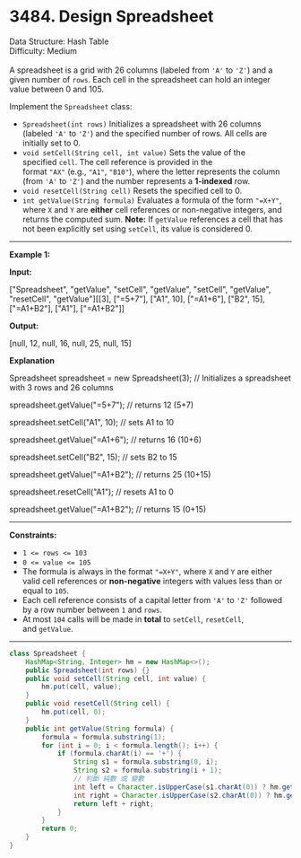 # 3484. Design Spreadsheet  

  Data Structure: Hash Table </br> Difficulty: Medium </br> </br>A spreadsheet is a grid with 26 columns (labeled from `'A'` to `'Z'`) and a given number of `rows`. Each cell in the spreadsheet can hold an integer value between 0 and 105.

Implement the `Spreadsheet` class:

- `Spreadsheet(int rows)` Initializes a spreadsheet with 26 columns (labeled `'A'` to `'Z'`) and the specified number of rows. All cells are initially set to 0.
- `void setCell(String cell, int value)` Sets the value of the specified `cell`. The cell reference is provided in the format `"AX"` (e.g., `"A1"`, `"B10"`), where the letter represents the column (from `'A'` to `'Z'`) and the number represents a **1-indexed** row.
- `void resetCell(String cell)` Resets the specified cell to 0.
- `int getValue(String formula)` Evaluates a formula of the form `"=X+Y"`, where `X` and `Y` are **either** cell references or non-negative integers, and returns the computed sum.
**Note:** If `getValue` references a cell that has not been explicitly set using `setCell`, its value is considered 0.

---

**Example 1:**

**Input:**

["Spreadsheet", "getValue", "setCell", "getValue", "setCell", "getValue", "resetCell", "getValue"][[3], ["=5+7"], ["A1", 10], ["=A1+6"], ["B2", 15], ["=A1+B2"], ["A1"], ["=A1+B2"]]

**Output:**

[null, 12, null, 16, null, 25, null, 15]

**Explanation**

Spreadsheet spreadsheet = new Spreadsheet(3); // Initializes a spreadsheet with 3 rows and 26 columns

spreadsheet.getValue("=5+7"); // returns 12 (5+7)

spreadsheet.setCell("A1", 10); // sets A1 to 10

spreadsheet.getValue("=A1+6"); // returns 16 (10+6)

spreadsheet.setCell("B2", 15); // sets B2 to 15

spreadsheet.getValue("=A1+B2"); // returns 25 (10+15)

spreadsheet.resetCell("A1"); // resets A1 to 0

spreadsheet.getValue("=A1+B2"); // returns 15 (0+15)



---

**Constraints:**

- `1 <= rows <= 103`
- `0 <= value <= 105`
- The formula is always in the format `"=X+Y"`, where `X` and `Y` are either valid cell references or **non-negative** integers with values less than or equal to `105`.
- Each cell reference consists of a capital letter from `'A'` to `'Z'` followed by a row number between `1` and `rows`.
- At most `104` calls will be made in **total** to `setCell`, `resetCell`, and `getValue`.
---

```java
class Spreadsheet {
    HashMap<String, Integer> hm = new HashMap<>();
    public Spreadsheet(int rows) {}
    public void setCell(String cell, int value) {
        hm.put(cell, value);
    }
    public void resetCell(String cell) {
        hm.put(cell, 0);
    }
    public int getValue(String formula) {
        formula = formula.substring(1);
        for (int i = 0; i < formula.length(); i++) {
            if (formula.charAt(i) == '+') {
                String s1 = formula.substring(0, i);
                String s2 = formula.substring(i + 1);
                // 判斷 純數 或 變數
                int left = Character.isUpperCase(s1.charAt(0)) ? hm.getOrDefault(s1, 0) : Integer.parseInt(s1);
                int right = Character.isUpperCase(s2.charAt(0)) ? hm.getOrDefault(s2, 0) : Integer.parseInt(s2);
                return left + right;
            }
        }
        return 0;
    }
}
```

